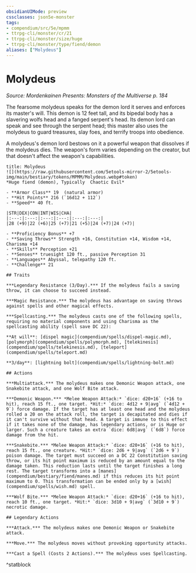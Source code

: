 ```yaml
---
obsidianUIMode: preview
cssclasses: json5e-monster
tags:
- compendium/src/5e/mpmm
- ttrpg-cli/monster/cr/21
- ttrpg-cli/monster/size/huge
- ttrpg-cli/monster/type/fiend/demon
aliases: ["Molydeus"]
---
```

# Molydeus
*Source: Mordenkainen Presents: Monsters of the Multiverse p. 184*  

The fearsome molydeus speaks for the demon lord it serves and enforces its master's will. This demon is 12 feet tall, and its bipedal body has a slavering wolfs head and a fanged serpent's head. Its demon lord can speak and see through the serpent head; this master also uses the molydeus to guard treasures, slay foes, and terrify troops into obedience.

A molydeus's demon lord bestows on it a powerful weapon that dissolves if the molydeus dies. The weapon's form varies depending on the creator, but that doesn't affect the weapon's capabilities.

```ad-statblock
title: Molydeus
![](https://raw.githubusercontent.com/5etools-mirror-2/5etools-img/main/bestiary/tokens/MPMM/Molydeus.webp#token)
*Huge fiend (demon), Typically  Chaotic Evil*

- **Armor Class** 19  (natural armor)
- **Hit Points** 216 (`16d12 + 112`)
- **Speed** 40 ft.

|STR|DEX|CON|INT|WIS|CHA|
|:---:|:---:|:---:|:---:|:---:|:---:|
|28 (+9)|22 (+6)|25 (+7)|21 (+5)|24 (+7)|24 (+7)|

- **Proficiency Bonus** +7
- **Saving Throws** Strength +16, Constitution +14, Wisdom +14, Charisma +14
- **Skills** Perception +21
- **Senses** truesight 120 ft., passive Perception 31
- **Languages** Abyssal, telepathy 120 ft.
- **Challenge** 21

## Traits

***Legendary Resistance (3/Day).*** If the molydeus fails a saving throw, it can choose to succeed instead.

***Magic Resistance.*** The molydeus has advantage on saving throws against spells and other magical effects.

***Spellcasting.*** The molydeus casts one of the following spells, requiring no material components and using Charisma as the spellcasting ability (spell save DC 22):

**At will**: [dispel magic](compendium/spells/dispel-magic.md), [polymorph](compendium/spells/polymorph.md), [telekinesis](compendium/spells/telekinesis.md), [teleport](compendium/spells/teleport.md)

**3/day**: [lightning bolt](compendium/spells/lightning-bolt.md)

## Actions

***Multiattack.*** The molydeus makes one Demonic Weapon attack, one Snakebite attack, and one Wolf Bite attack.

***Demonic Weapon.*** *Melee Weapon Attack:* `dice: d20+16` (+16 to hit), reach 15 ft., one target. *Hit:* `dice: 4d12 + 9|avg` (`4d12 + 9`) force damage. If the target has at least one head and the molydeus rolled a 20 on the attack roll, the target is decapitated and dies if it can't survive without that head. A target is immune to this effect if it takes none of the damage, has legendary actions, or is Huge or larger. Such a creature takes an extra `dice: 6d8|avg` (`6d8`) force damage from the hit.

***Snakebite.*** *Melee Weapon Attack:* `dice: d20+16` (+16 to hit), reach 15 ft., one creature. *Hit:* `dice: 2d6 + 9|avg` (`2d6 + 9`) poison damage. The target must succeed on a DC 22 Constitution saving throw, or its hit point maximum is reduced by an amount equal to the damage taken. This reduction lasts until the target finishes a long rest. The target transforms into a [manes](compendium/bestiary/fiend/manes.md) if this reduces its hit point maximum to 0. This transformation can be ended only by a [wish](compendium/spells/wish.md) spell.

***Wolf Bite.*** *Melee Weapon Attack:* `dice: d20+16` (+16 to hit), reach 10 ft., one target. *Hit:* `dice: 3d10 + 9|avg` (`3d10 + 9`) necrotic damage.

## Legendary Actions

***Attack.*** The molydeus makes one Demonic Weapon or Snakebite attack.

***Move.*** The molydeus moves without provoking opportunity attacks.

***Cast a Spell (Costs 2 Actions).*** The molydeus uses Spellcasting.
```
^statblock